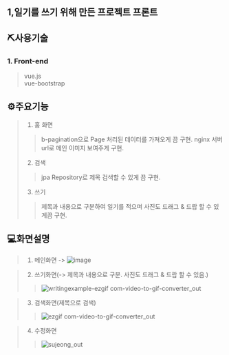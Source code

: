 ## 1,일기를 쓰기 위해 만든 프로젝트 프론트

## ⛏사용기술
### 1. Front-end

> vue.js  
> vue-bootstrap

## ⚙주요기능

> 1. 홈 화면
>> b-pagination으로 Page 처리된 데이터를 가져오게 끔 구현.
> nginx 서버 url로 메인 이미지 보여주게 구현.
> 2. 검색
>> jpa Repository로 제목 검색할 수 있게 끔 구현.
>>
> 3. 쓰기
>> 제목과 내용으로 구분하여 일기를 적으며 사진도 드래그 & 드랍 할 수 있게끔 구현.



## 💻화면설명  

> 1. 메인화면
-> ![image](https://github.com/Jungsooooooo/Daily_Writing_Front/assets/94541011/063dcdb1-3837-4dc5-bbfc-d8c4f245bf07)

> 2. 쓰기화면(-> 제목과 내용으로 구분. 사진도 드래그 & 드랍 할 수 있음.)
>> ![writingexample-ezgif com-video-to-gif-converter_out](https://github.com/Jungsooooooo/Daily_Writing_Front/assets/94541011/0a18a5dd-add0-421a-9fba-a69d043536c1)

> 3. 검색화면(제목으로 검색)
>> ![ezgif com-video-to-gif-converter_out](https://github.com/Jungsooooooo/Daily_Writing_Front/assets/94541011/3aacb00f-13f1-47b2-aae7-6d7f8fd7a84e)

> 4. 수정화면
>> ![sujeong_out](https://github.com/Jungsooooooo/Daily_Writing_Front/assets/94541011/70d25bc9-802f-4fda-9ef7-463c8e16de07)






